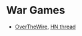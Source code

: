 
# War Games

- [OverTheWire](https://overthewire.org/wargames/), [HN thread](https://news.ycombinator.com/item?id=29724594)
